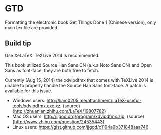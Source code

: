 GTD
===

Formatting the electronic book Get Things Done 1 (Chinese version), only main tex file are provided


Build tip
---------
Use XeLaTeX. TeXLive 2014 is recommended.

This book utilized Source Han Sans CN (a.k.a Noto Sans CN) and Open Sans as font-face, they are both free to fetch.

Currently (Aug 15, 2014) the xdvipdfmx that comes with TeXLive 2014 is unable to properly handle the Source Han Sans font-face. A patch is available for this issue.

- Windows users: http://liam0205.me/attachment/LaTeX-useful-tools/xdvipdfmx.exe.xz, (source){http://zhuanlan.zhihu.com/LaTeX/19807782}
- Mac OS users: http://jjgod.org/program/xdvipdfmx.zip, (source){http://www.zhihu.com/question/24535443}
- Linux users: https://gist.github.com/jjgod/c1194a9b371848aaa746